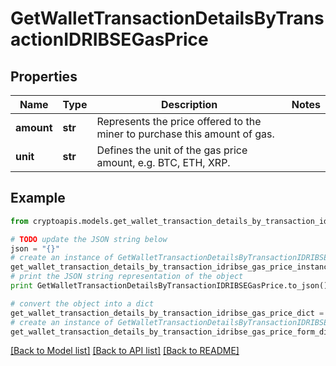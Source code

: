 # GetWalletTransactionDetailsByTransactionIDRIBSEGasPrice


## Properties
Name | Type | Description | Notes
------------ | ------------- | ------------- | -------------
**amount** | **str** | Represents the price offered to the miner to purchase this amount of gas. | 
**unit** | **str** | Defines the unit of the gas price amount, e.g. BTC, ETH, XRP. | 

## Example

```python
from cryptoapis.models.get_wallet_transaction_details_by_transaction_idribse_gas_price import GetWalletTransactionDetailsByTransactionIDRIBSEGasPrice

# TODO update the JSON string below
json = "{}"
# create an instance of GetWalletTransactionDetailsByTransactionIDRIBSEGasPrice from a JSON string
get_wallet_transaction_details_by_transaction_idribse_gas_price_instance = GetWalletTransactionDetailsByTransactionIDRIBSEGasPrice.from_json(json)
# print the JSON string representation of the object
print GetWalletTransactionDetailsByTransactionIDRIBSEGasPrice.to_json()

# convert the object into a dict
get_wallet_transaction_details_by_transaction_idribse_gas_price_dict = get_wallet_transaction_details_by_transaction_idribse_gas_price_instance.to_dict()
# create an instance of GetWalletTransactionDetailsByTransactionIDRIBSEGasPrice from a dict
get_wallet_transaction_details_by_transaction_idribse_gas_price_form_dict = get_wallet_transaction_details_by_transaction_idribse_gas_price.from_dict(get_wallet_transaction_details_by_transaction_idribse_gas_price_dict)
```
[[Back to Model list]](../README.md#documentation-for-models) [[Back to API list]](../README.md#documentation-for-api-endpoints) [[Back to README]](../README.md)


